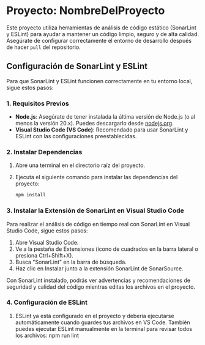 # Proyecto: NombreDelProyecto

Este proyecto utiliza herramientas de análisis de código estático (SonarLint y ESLint) para ayudar a mantener un código limpio, seguro y de alta calidad. Asegúrate de configurar correctamente el entorno de desarrollo después de hacer `pull` del repositorio.

## Configuración de SonarLint y ESLint

Para que SonarLint y ESLint funcionen correctamente en tu entorno local, sigue estos pasos:

### 1. Requisitos Previos

- **Node.js**: Asegúrate de tener instalada la última versión de Node.js (o al menos la versión 20.x). Puedes descargarlo desde [nodejs.org](https://nodejs.org/).
- **Visual Studio Code (VS Code)**: Recomendado para usar SonarLint y ESLint con las configuraciones preestablecidas.

### 2. Instalar Dependencias

1. Abre una terminal en el directorio raíz del proyecto.
2. Ejecuta el siguiente comando para instalar las dependencias del proyecto:

   ```bash
   npm install

### 3. Instalar la Extensión de SonarLint en Visual Studio Code

Para realizar el análisis de código en tiempo real con SonarLint en Visual Studio Code, sigue estos pasos:

1. Abre Visual Studio Code.
2. Ve a la pestaña de Extensiones (icono de cuadrados en la barra lateral o presiona Ctrl+Shift+X).
3. Busca "SonarLint" en la barra de búsqueda.
4. Haz clic en Instalar junto a la extensión SonarLint de SonarSource.

Con SonarLint instalado, podrás ver advertencias y recomendaciones de seguridad y calidad del código mientras editas los archivos en el proyecto.

### 4. Configuración de ESLint
1. ESLint ya está configurado en el proyecto y debería ejecutarse automáticamente cuando guardes tus archivos en VS Code. También puedes ejecutar ESLint manualmente en la terminal para revisar todos los archivos: npm run lint

